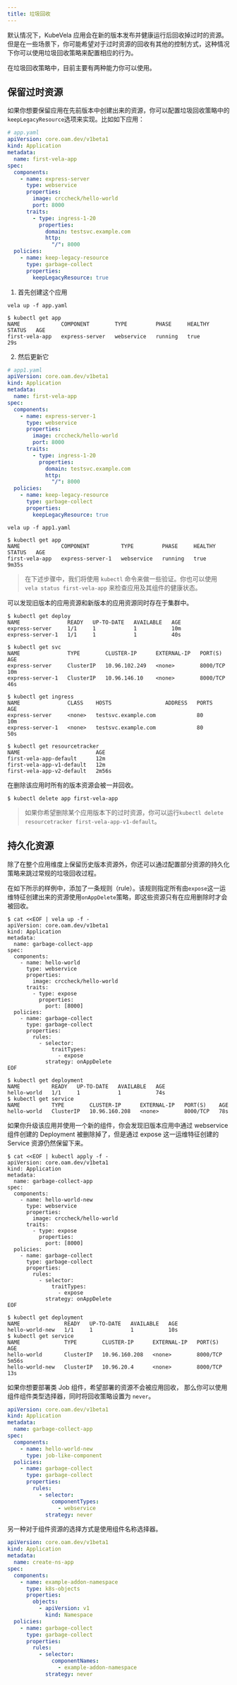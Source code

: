 ```yaml
---
title: 垃圾回收
---
```


默认情况下，KubeVela 应用会在新的版本发布并健康运行后回收掉过时的资源。但是在一些场景下，你可能希望对于过时资源的回收有其他的控制方式，这种情况下你可以使用垃圾回收策略来配置相应的行为。

在垃圾回收策略中，目前主要有两种能力你可以使用。

## 保留过时资源

如果你想要保留应用在先前版本中创建出来的资源，你可以配置垃圾回收策略中的`keepLegacyResource`选项来实现。比如如下应用：

```yaml
# app.yaml
apiVersion: core.oam.dev/v1beta1
kind: Application
metadata:
  name: first-vela-app
spec:
  components:
    - name: express-server
      type: webservice
      properties:
        image: crccheck/hello-world
        port: 8000
      traits:
        - type: ingress-1-20
          properties:
            domain: testsvc.example.com
            http:
              "/": 8000
  policies:
    - name: keep-legacy-resource
      type: garbage-collect
      properties:
        keepLegacyResource: true
```

1. 首先创建这个应用

``` shell
vela up -f app.yaml
```

```shell
$ kubectl get app
NAME             COMPONENT        TYPE         PHASE     HEALTHY   STATUS   AGE
first-vela-app   express-server   webservice   running   true               29s
```

2. 然后更新它

```yaml
# app1.yaml
apiVersion: core.oam.dev/v1beta1
kind: Application
metadata:
  name: first-vela-app
spec:
  components:
    - name: express-server-1
      type: webservice
      properties:
        image: crccheck/hello-world
        port: 8000
      traits:
        - type: ingress-1-20
          properties:
            domain: testsvc.example.com
            http:
              "/": 8000
  policies:
    - name: keep-legacy-resource
      type: garbage-collect
      properties:
        keepLegacyResource: true
```

``` shell
vela up -f app1.yaml
```

```shell
$ kubectl get app
NAME             COMPONENT          TYPE         PHASE     HEALTHY   STATUS   AGE
first-vela-app   express-server-1   webservice   running   true               9m35s
```

> 在下述步骤中，我们将使用 `kubectl` 命令来做一些验证。你也可以使用 `vela status first-vela-app` 来检查应用及其组件的健康状态。

可以发现旧版本的应用资源和新版本的应用资源同时存在于集群中。

```
$ kubectl get deploy
NAME               READY   UP-TO-DATE   AVAILABLE   AGE
express-server     1/1     1            1           10m
express-server-1   1/1     1            1           40s
```

```
$ kubectl get svc
NAME               TYPE        CLUSTER-IP      EXTERNAL-IP   PORT(S)    AGE
express-server     ClusterIP   10.96.102.249   <none>        8000/TCP   10m
express-server-1   ClusterIP   10.96.146.10    <none>        8000/TCP   46s
```

```
$ kubectl get ingress
NAME               CLASS    HOSTS                 ADDRESS   PORTS   AGE
express-server     <none>   testsvc.example.com             80      10m
express-server-1   <none>   testsvc.example.com             80      50s
```

```
$ kubectl get resourcetracker
NAME                        AGE
first-vela-app-default      12m
first-vela-app-v1-default   12m
first-vela-app-v2-default   2m56s
```

在删除该应用时所有的版本资源会被一并回收。

```
$ kubectl delete app first-vela-app
```

> 如果你希望删除某个应用版本下的过时资源，你可以运行`kubectl delete resourcetracker first-vela-app-v1-default`。

## 持久化资源

除了在整个应用维度上保留历史版本资源外，你还可以通过配置部分资源的持久化策略来跳过常规的垃圾回收过程。

在如下所示的样例中，添加了一条规则（rule）。该规则指定所有由`expose`这一运维特征创建出来的资源使用`onAppDelete`策略，即这些资源只有在应用删除时才会被回收。

```shell
$ cat <<EOF | vela up -f -
apiVersion: core.oam.dev/v1beta1
kind: Application
metadata:
  name: garbage-collect-app
spec:
  components:
    - name: hello-world
      type: webservice
      properties:
        image: crccheck/hello-world
      traits:
        - type: expose
          properties:
            port: [8000]
  policies:
    - name: garbage-collect
      type: garbage-collect
      properties:
        rules:
          - selector:
              traitTypes:
                - expose
            strategy: onAppDelete
EOF
```

```shell
$ kubectl get deployment
NAME          READY   UP-TO-DATE   AVAILABLE   AGE
hello-world   1/1     1            1           74s
$ kubectl get service   
NAME          TYPE        CLUSTER-IP      EXTERNAL-IP   PORT(S)    AGE
hello-world   ClusterIP   10.96.160.208   <none>        8000/TCP   78s
```

如果你升级该应用并使用一个新的组件，你会发现旧版本应用中通过 webservice 组件创建的 Deployment 被删除掉了，但是通过 expose 这一运维特征创建的 Service 资源仍然保留下来。
```shell
$ cat <<EOF | kubectl apply -f -
apiVersion: core.oam.dev/v1beta1
kind: Application
metadata:
  name: garbage-collect-app
spec:
  components:
    - name: hello-world-new
      type: webservice
      properties:
        image: crccheck/hello-world
      traits:
        - type: expose
          properties:
            port: [8000]
  policies:
    - name: garbage-collect
      type: garbage-collect
      properties:
        rules:
          - selector:
              traitTypes:
                - expose
            strategy: onAppDelete
EOF

$ kubectl get deployment
NAME              READY   UP-TO-DATE   AVAILABLE   AGE
hello-world-new   1/1     1            1           10s
$ kubectl get service   
NAME              TYPE        CLUSTER-IP      EXTERNAL-IP   PORT(S)    AGE
hello-world       ClusterIP   10.96.160.208   <none>        8000/TCP   5m56s
hello-world-new   ClusterIP   10.96.20.4      <none>        8000/TCP   13s
```

如果你想要部署类 Job 组件，希望部署的资源不会被应用回收， 那么你可以使用组件组件类型选择器，同时将回收策略设置为 `never`。

```yaml
apiVersion: core.oam.dev/v1beta1
kind: Application
metadata:
  name: garbage-collect-app
spec:
  components:
    - name: hello-world-new
      type: job-like-component
  policies:
    - name: garbage-collect
      type: garbage-collect
      properties:
        rules:
          - selector:
              componentTypes:
                - webservice
            strategy: never
```

另一种对于组件资源的选择方式是使用组件名称选择器。

```yaml
apiVersion: core.oam.dev/v1beta1
kind: Application
metadata:
  name: create-ns-app
spec:
  components:
    - name: example-addon-namespace
      type: k8s-objects
      properties:
        objects:
          - apiVersion: v1
            kind: Namespace
  policies:
    - name: garbage-collect
      type: garbage-collect
      properties:
        rules:
          - selector:
              componentNames:
                - example-addon-namespace
            strategy: never
```

